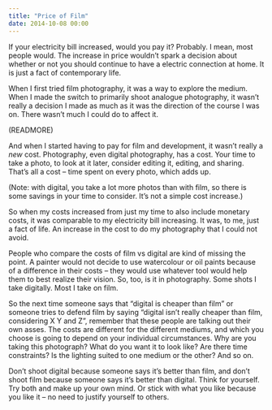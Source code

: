 ```yaml
---
title: "Price of Film"
date: 2014-10-08 00:00
---
```


If your electricity bill increased, would you pay it? Probably. I mean, most people would. The increase in price wouldn’t spark a decision about whether or not you should continue to have a electric connection at home. It is just a fact of contemporary life.

When I first tried film photography, it was a way to explore the medium. When I made the switch to primarily shoot analogue photography, it wasn’t really a decision I made as much as it was the direction of the course I was on. There wasn’t much I could do to affect it.

(READMORE)

And when I started having to pay for film and development, it wasn’t really a _new_ cost. Photography, even digital photography, has a cost. Your time to take a photo, to look at it later, consider editing it, editing, and sharing. That’s all a cost – time spent on every photo, which adds up.

(Note: with digital, you take a lot more photos than with film, so there is some savings in your time to consider. It’s not a simple cost increase.)

So when my costs increased from just my time to also include monetary costs, it was comparable to my electricity bill increasing. It was, to me, just a fact of life. An increase in the cost to do my photography that I could not avoid.

People who compare the costs of film vs digital are kind of missing the point. A painter would not decide to use watercolour or oil paints because of a difference in their costs – they would use whatever tool would help them to best realize their vision. So, too, is it in photography. Some shots I take digitally. Most I take on film.

So the next time someone says that “digital is cheaper than film” or someone tries to defend film by saying “digital isn’t really cheaper than film, considering X Y and Z”, remember that these people are talking out their own asses. The costs are different for the different mediums, and which you choose is going to depend on your individual circumstances. Why are you taking this photograph? What do you want it to look like? Are there time constraints? Is the lighting suited to one medium or the other? And so on.

Don’t shoot digital because someone says it’s better than film, and don’t shoot film because someone says it’s better than digital. Think for yourself. Try both and make up your own mind. Or stick with what you like because you like it – no need to justify yourself to others.

